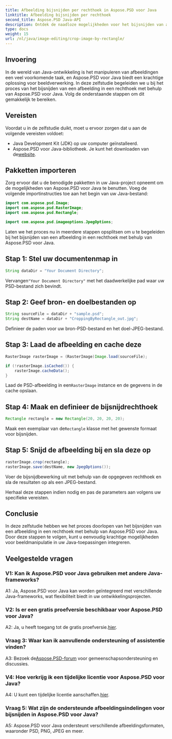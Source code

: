 ```yaml
---
title: Afbeelding bijsnijden per rechthoek in Aspose.PSD voor Java
linktitle: Afbeelding bijsnijden per rechthoek
second_title: Aspose.PSD Java-API
description: Ontdek de naadloze mogelijkheden voor het bijsnijden van afbeeldingen in Java met Aspose.PSD. Volg onze stapsgewijze handleiding om afbeeldingen moeiteloos bij te snijden met Aspose.PSD voor Java.
type: docs
weight: 15
url: /nl/java/image-editing/crop-image-by-rectangle/
---
```

## Invoering

In de wereld van Java-ontwikkeling is het manipuleren van afbeeldingen een veel voorkomende taak, en Aspose.PSD voor Java biedt een krachtige oplossing voor beeldverwerking. In deze zelfstudie begeleiden we u bij het proces van het bijsnijden van een afbeelding in een rechthoek met behulp van Aspose.PSD voor Java. Volg de onderstaande stappen om dit gemakkelijk te bereiken.

## Vereisten

Voordat u in de zelfstudie duikt, moet u ervoor zorgen dat u aan de volgende vereisten voldoet:

- Java Development Kit (JDK) op uw computer geïnstalleerd.
-  Aspose.PSD voor Java-bibliotheek. Je kunt het downloaden van de[website](https://releases.aspose.com/psd/java/).

## Pakketten importeren

Zorg ervoor dat u de benodigde pakketten in uw Java-project opneemt om de mogelijkheden van Aspose.PSD voor Java te benutten. Voeg de volgende importinstructies toe aan het begin van uw Java-bestand:

```java
import com.aspose.psd.Image;
import com.aspose.psd.RasterImage;
import com.aspose.psd.Rectangle;

import com.aspose.psd.imageoptions.JpegOptions;
```

Laten we het proces nu in meerdere stappen opsplitsen om u te begeleiden bij het bijsnijden van een afbeelding in een rechthoek met behulp van Aspose.PSD voor Java.

## Stap 1: Stel uw documentenmap in

```java
String dataDir = "Your Document Directory";
```

 Vervangen`"Your Document Directory"` met het daadwerkelijke pad waar uw PSD-bestand zich bevindt.

## Stap 2: Geef bron- en doelbestanden op

```java
String sourceFile = dataDir + "sample.psd";
String destName = dataDir + "CroppingByRectangle_out.jpg";
```

Definieer de paden voor uw bron-PSD-bestand en het doel-JPEG-bestand.

## Stap 3: Laad de afbeelding en cache deze

```java
RasterImage rasterImage = (RasterImage)Image.load(sourceFile);

if (!rasterImage.isCached()) {
    rasterImage.cacheData();
}
```

 Laad de PSD-afbeelding in een`RasterImage` instance en de gegevens in de cache opslaan.

## Stap 4: Maak en definieer de bijsnijdrechthoek

```java
Rectangle rectangle = new Rectangle(20, 20, 20, 20);
```

 Maak een exemplaar van de`Rectangle` klasse met het gewenste formaat voor bijsnijden.

## Stap 5: Snijd de afbeelding bij en sla deze op

```java
rasterImage.crop(rectangle);
rasterImage.save(destName, new JpegOptions());
```

Voer de bijsnijdbewerking uit met behulp van de opgegeven rechthoek en sla de resultaten op als een JPEG-bestand.

Herhaal deze stappen indien nodig en pas de parameters aan volgens uw specifieke vereisten.

## Conclusie

In deze zelfstudie hebben we het proces doorlopen van het bijsnijden van een afbeelding in een rechthoek met behulp van Aspose.PSD voor Java. Door deze stappen te volgen, kunt u eenvoudig krachtige mogelijkheden voor beeldmanipulatie in uw Java-toepassingen integreren.

## Veelgestelde vragen

### V1: Kan ik Aspose.PSD voor Java gebruiken met andere Java-frameworks?

A1: Ja, Aspose.PSD voor Java kan worden geïntegreerd met verschillende Java-frameworks, wat flexibiliteit biedt in uw ontwikkelingsprojecten.

### V2: Is er een gratis proefversie beschikbaar voor Aspose.PSD voor Java?

 A2: Ja, u heeft toegang tot de gratis proefversie.[hier](https://releases.aspose.com/).

### Vraag 3: Waar kan ik aanvullende ondersteuning of assistentie vinden?

 A3: Bezoek de[Aspose.PSD-forum](https://forum.aspose.com/c/psd/34) voor gemeenschapsondersteuning en discussies.

### V4: Hoe verkrijg ik een tijdelijke licentie voor Aspose.PSD voor Java?

 A4: U kunt een tijdelijke licentie aanschaffen.[hier](https://purchase.aspose.com/temporary-license/).

### Vraag 5: Wat zijn de ondersteunde afbeeldingsindelingen voor bijsnijden in Aspose.PSD voor Java?

A5: Aspose.PSD voor Java ondersteunt verschillende afbeeldingsformaten, waaronder PSD, PNG, JPEG en meer.